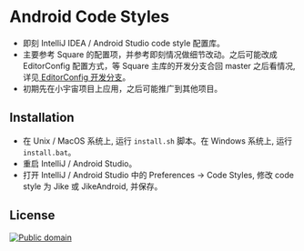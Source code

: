 Android Code Styles
================


* 即刻 IntelliJ IDEA / Android Studio code style 配置库。
* 主要参考 Square 的配置项，并参考即刻情况做细节改动。之后可能改成 EditorConfig 配置方式，等 Square 主库的开发分支合回 master 之后看情况, 详见[ EditorConfig 开发分支](https://github.com/square/java-code-styles/tree/sethu/develop)。
* 初期先在小宇宙项目上应用，之后可能推广到其他项目。

Installation
------------

 * 在 Unix / MacOS 系统上, 运行 `install.sh` 脚本。在 Windows 系统上, 运行 `install.bat`。
 * 重启 IntelliJ / Android Studio。
 * 打开 IntelliJ / Android Studio 中的 Preferences -> Code Styles, 修改 code style 为 Jike 或 JikeAndroid, 并保存。


License
-------

[![Public domain](https://licensebuttons.net/p/zero/1.0/88x31.png)](https://creativecommons.org/publicdomain/zero/1.0/legalcode)


